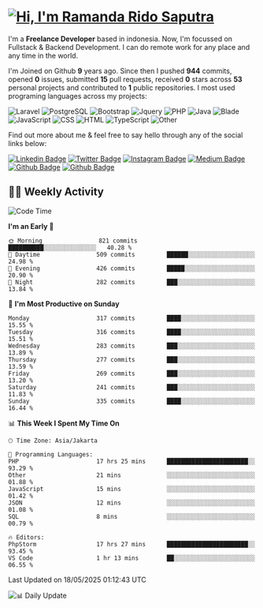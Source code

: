 # [![Hi, I'm Ramanda Rido Saputra](https://readme-typing-svg.herokuapp.com?size=24&vCenter=true&lines=%F0%9F%91%8B+Hi%2C+I'm+Ramanda+Rido+Saputra+;%F0%9F%92%BB+Fullstack+Web+Developer+)](https://git.io/typing-svg)

I'm a **Freelance Developer** based in indonesia. Now, I'm focussed on Fullstack & Backend Development. I can do remote work for any place and any time in the world.

I'm Joined on Github **9** years ago. Since then I pushed **944** commits, opened **0** issues, submitted **15** pull requests, received **0** stars across **53** personal projects and contributed to **1** public repositories.
I most used programing languages across my projects:

![Laravel](https://img.shields.io/badge/Laravel-FF2D20?flat&logo=laravel&logoColor=white)
![PostgreSQL](https://img.shields.io/badge/PostgreSQL-316192?flat&logo=postgresql&logoColor=white)
![Bootstrap](https://img.shields.io/badge/Bootstrap-563D7C?flat&logo=bootstrap&logoColor=white)
![Jquery](https://img.shields.io/badge/jQuery-0769AD?flat&logo=jquery&logoColor=white)
![PHP](https://img.shields.io/badge/-PHP-%234F5D95?style=flat&logo=PHP&logoColor=white)
![Java](https://img.shields.io/badge/-Java-%23b07219?style=flat&logo=Java&logoColor=white)
![Blade](https://img.shields.io/badge/-Blade-%23f7523f?style=flat&logo=Blade&logoColor=white)
![JavaScript](https://img.shields.io/badge/-JavaScript-%23f1e05a?style=flat&logo=JavaScript&logoColor=white)
![CSS](https://img.shields.io/badge/-CSS-%23663399?style=flat&logo=CSS&logoColor=white)
![HTML](https://img.shields.io/badge/-HTML-%23e34c26?style=flat&logo=HTML&logoColor=white)
![TypeScript](https://img.shields.io/badge/-TypeScript-%233178c6?style=flat&logo=TypeScript&logoColor=white)
![Other](https://img.shields.io/badge/-Other-%23ededed?style=flat&logo=Other&logoColor=white)

Find out more about me & feel free to say hello through any of the social links below:

[![Linkedin Badge](https://img.shields.io/badge/-ramandaaridogh-blue?style=flat&logo=Linkedin&logoColor=white&link=https://www.linkedin.com/in/ramanda-rido-saputra/)](https://www.linkedin.com/in/ramanda-rido-saputra/)
[![Twitter Badge](https://img.shields.io/badge/-ramandaaridogh-%231DA1F2.svg?style=flat&logo=twitter&logoColor=white&link=https://www.twitter.com/ramandaaridogh)](https://www.twitter.com/ramandaaridogh/)
[![Instagram Badge](https://img.shields.io/badge/-ramandaaridogh-purple?style=flat&logo=instagram&logoColor=white&link=https://instagram.com/ramandaaridogh_/)](https://instagram.com/ramandaaridogh_)
[![Medium Badge](https://img.shields.io/badge/-@ramandaaridogh-%2312100E.svg?style=flat&logo=Medium&logoColor=white&link=https://medium.com/@ramandaaridogh/)](https://medium.com/@ramandaaridogh)
[![Github Badge](https://img.shields.io/badge/-@ramandaaridogh-100000.svg?style=flat&logo=github&logoColor=white&link=https://github.com/ramandaaridogh)](https://github.com/ramandaaridogh)
[![Github Badge](https://img.shields.io/badge/-@mxcode-100000.svg?style=flat&logo=github&logoColor=white&link=https://github.com/ramanda-mxcode)](https://github.com/ramanda-mxcode)

## 👨‍💻 Weekly Activity
<!--START_SECTION:waka-->
![Code Time](http://img.shields.io/badge/Code%20Time-1%2C159%20hrs%2027%20mins-blue)

**I'm an Early 🐤** 

```text
🌞 Morning                821 commits         ██████████░░░░░░░░░░░░░░░   40.28 % 
🌆 Daytime                509 commits         ██████░░░░░░░░░░░░░░░░░░░   24.98 % 
🌃 Evening                426 commits         █████░░░░░░░░░░░░░░░░░░░░   20.90 % 
🌙 Night                  282 commits         ███░░░░░░░░░░░░░░░░░░░░░░   13.84 % 
```
📅 **I'm Most Productive on Sunday** 

```text
Monday                   317 commits         ████░░░░░░░░░░░░░░░░░░░░░   15.55 % 
Tuesday                  316 commits         ████░░░░░░░░░░░░░░░░░░░░░   15.51 % 
Wednesday                283 commits         ███░░░░░░░░░░░░░░░░░░░░░░   13.89 % 
Thursday                 277 commits         ███░░░░░░░░░░░░░░░░░░░░░░   13.59 % 
Friday                   269 commits         ███░░░░░░░░░░░░░░░░░░░░░░   13.20 % 
Saturday                 241 commits         ███░░░░░░░░░░░░░░░░░░░░░░   11.83 % 
Sunday                   335 commits         ████░░░░░░░░░░░░░░░░░░░░░   16.44 % 
```


📊 **This Week I Spent My Time On** 

```text
🕑︎ Time Zone: Asia/Jakarta

💬 Programming Languages: 
PHP                      17 hrs 25 mins      ███████████████████████░░   93.29 % 
Other                    21 mins             ░░░░░░░░░░░░░░░░░░░░░░░░░   01.88 % 
JavaScript               15 mins             ░░░░░░░░░░░░░░░░░░░░░░░░░   01.42 % 
JSON                     12 mins             ░░░░░░░░░░░░░░░░░░░░░░░░░   01.08 % 
SQL                      8 mins              ░░░░░░░░░░░░░░░░░░░░░░░░░   00.79 % 

🔥 Editors: 
PhpStorm                 17 hrs 27 mins      ███████████████████████░░   93.45 % 
VS Code                  1 hr 13 mins        ██░░░░░░░░░░░░░░░░░░░░░░░   06.55 % 
```


 Last Updated on 18/05/2025 01:12:43 UTC
<!--END_SECTION:waka-->

![📊 Daily Update](https://github.com/ramandaaridogh/ramandaaridogh/actions/workflows/update-activity.yml/badge.svg)
